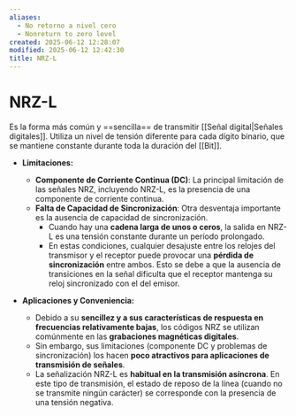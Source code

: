 ```yaml
---
aliases:
  - No retorno a nivel cero
  - Nonreturn to zero level
created: 2025-06-12 12:28:07
modified: 2025-06-12 12:42:30
title: NRZ-L
---
```


# NRZ-L

Es la forma más común y ==sencilla== de transmitir [[Señal digital|Señales digitales]]. Utiliza un nivel de tensión diferente para cada dígito binario, que se mantiene constante durante toda la duración del [[Bit]].

- **Limitaciones:**
    - **Componente de Corriente Continua (DC)**: La principal limitación de las señales NRZ, incluyendo NRZ-L, es la presencia de una componente de corriente continua.
    - **Falta de Capacidad de Sincronización**: Otra desventaja importante es la ausencia de capacidad de sincronización.
        - Cuando hay una **cadena larga de unos o ceros**, la salida en NRZ-L es una tensión constante durante un período prolongado.
        - En estas condiciones, cualquier desajuste entre los relojes del transmisor y el receptor puede provocar una **pérdida de sincronización** entre ambos. Esto se debe a que la ausencia de transiciones en la señal dificulta que el receptor mantenga su reloj sincronizado con el del emisor.
- **Aplicaciones y Conveniencia:**
    
    - Debido a su **sencillez y a sus características de respuesta en frecuencias relativamente bajas**, los códigos NRZ se utilizan comúnmente en las **grabaciones magnéticas digitales**.
    - Sin embargo, sus limitaciones (componente DC y problemas de sincronización) los hacen **poco atractivos para aplicaciones de transmisión de señales**.
    - La señalización NRZ-L es **habitual en la transmisión asíncrona**. En este tipo de transmisión, el estado de reposo de la línea (cuando no se transmite ningún carácter) se corresponde con la presencia de una tensión negativa.
